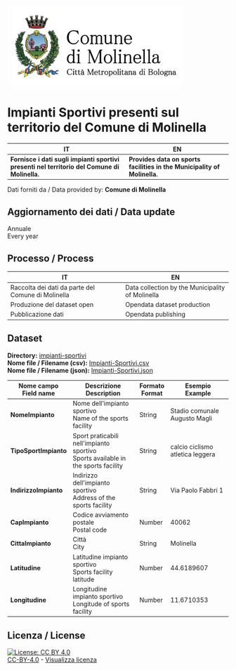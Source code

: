 <img src="../assets/images/Logo Molinella.jpg" alt="Comune Molinella" data-canonical-src="../assets/images/Logo Molinella.jpg" width="400" />

# Impianti Sportivi presenti sul territorio del Comune di Molinella

| IT|EN|
|-|-|
|**Fornisce i dati sugli impianti sportivi presenti nel territorio del Comune di Molinella.**<br>|**Provides data on sports facilities in the Municipality of Molinella.**<br>

Dati forniti da / Data provided by: **Comune di Molinella**<br>

## Aggiornamento dei dati / Data update

Annuale<br>
Every year

## Processo / Process

| IT|EN|
|-|-|
|Raccolta dei dati da parte del Comune di Molinella|Data collection by the Municipality of Molinella|
|Produzione del dataset open|Opendata dataset production|
|Pubblicazione dati|Opendata publishing|

## Dataset

**Directory:**  [impianti-sportivi](../data/impianti-sportivi/)<br>
**Nome file / Filename (csv):** [Impianti-Sportivi.csv](../data/impianti-sportivi/Impianti-Sportivi.csv)<br>
**Nome file / Filename (json):** [Impianti-Sportivi.json](../data/impianti-sportivi/Impianti-Sportivi.json)<br>

|Nome campo<br>Field name|Descrizione<br>Description|Formato<br>Format|Esempio<br>Example|
|-|-|-|-|
|**NomeImpianto**|Nome dell'impianto sportivo<br>Name of the sports facility<br>|String|Stadio comunale Augusto Magli|
|**TipoSportImpianto**|Sport praticabili nell'impianto sportivo<br>Sports available in the sports facility|String|calcio ciclismo atletica leggera|
|**IndirizzoImpianto**|Indirizzo dell'impianto sportivo<br>Address of the sports facility|String|Via Paolo Fabbri 1|
|**CapImpianto**|Codice avviamento postale<br>Postal code|Number|40062|
|**CittaImpianto**|Città<br>City|String|Molinella|
|**Latitudine**|Latitudine impianto sportivo<br>Sports facility latitude|Number|44.6189607|
|**Longitudine**|Longitudine impianto sportivo<br>Longitude of sports facility|Number|11.6710353|

## Licenza / License

[![License: CC BY 4.0](https://img.shields.io/badge/License-CC_BY_4.0-lightgrey.svg)](https://creativecommons.org/licenses/by/4.0/)<br>
[CC-BY-4.0](https://creativecommons.org/licenses/by/4.0/deed.it) - [Visualizza licenza](https://github.com/ComuneMolinella/opendata/blob/main/LICENSE.txt)

